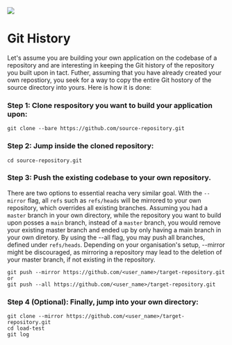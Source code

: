 <!--
date=2022-06-20
topic=Git
-->
<img class='full' src='assets/posts/guides/008_git_history/thumbnail.png'>

# Git History

Let's assume you are building your own application on the codebase of a repository and are interesting in keeping the Git history of the repository you built upon in tact. Futher, assuming that you have already created your own repostiory, you seek for a way to copy the entire Git hostory of the source directory into yours. Here is how it is done:

### Step 1: Clone respository you want to build your application upon:

```TS
git clone --bare https://github.com/source-repository.git
```

### Step 2: Jump inside the cloned repository:

```TS
cd source-repository.git
```

### Step 3: Push the existing codebase to your own repository.

There are two options to essential reacha very similar goal. With the <code>--mirror</code> flag, all <code>refs</code> such as <code>refs/heads</code> will be mirrored to your own repository, which overrides all existing branches. Assuming you had a <code>master</code> branch in your own directory, while the repository you want to build upon posses a <code>main</code> branch, instead of a <code>master</code> branch, you would remove your existing master branch and ended up by only having a main branch in your own diretory. By using the --all flag, you may push all branches, defined under <code>refs/heads</code>. Depending on your organisation's setup, --mirror might be discouraged, as mirroring a repository may lead to the deletion of your master branch, if not existing in the repository.

```TS
git push --mirror https://github.com/<user_name>/target-repository.git
or
git push --all https://github.com/<user_name>/target-repository.git
```

### Step 4 (Optional): Finally, jump into your own directory:

```TS
git clone --mirror https://github.com/<user_name>/target-repository.git
cd load-test
git log
```

